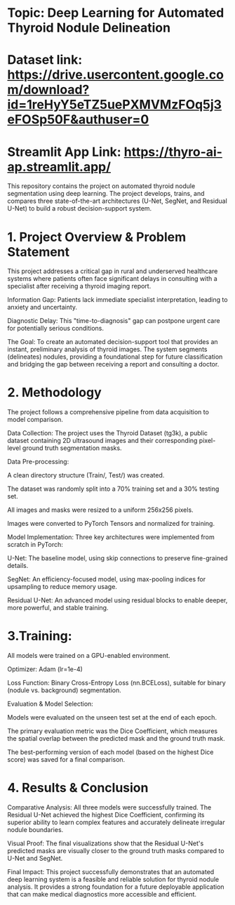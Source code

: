 # Topic: Deep Learning for Automated Thyroid Nodule Delineation
# Dataset link: https://drive.usercontent.google.com/download?id=1reHyY5eTZ5uePXMVMzFOq5j3eFOSp50F&authuser=0
# Streamlit App Link: https://thyro-ai-ap.streamlit.app/

This repository contains the project on automated thyroid nodule segmentation using deep learning. The project develops, trains, and compares three state-of-the-art architectures (U-Net, SegNet, and Residual U-Net) to build a robust decision-support system.

# 1. Project Overview & Problem Statement
This project addresses a critical gap in rural and underserved healthcare systems where patients often face significant delays in consulting with a specialist after receiving a thyroid imaging report.

Information Gap: Patients lack immediate specialist interpretation, leading to anxiety and uncertainty.

Diagnostic Delay: This "time-to-diagnosis" gap can postpone urgent care for potentially serious conditions.

The Goal: To create an automated decision-support tool that provides an instant, preliminary analysis of thyroid images. The system segments (delineates) nodules, providing a foundational step for future classification and bridging the gap between receiving a report and consulting a doctor.

# 2. Methodology
The project follows a comprehensive pipeline from data acquisition to model comparison.

Data Collection: The project uses the Thyroid Dataset (tg3k), a public dataset containing 2D ultrasound images and their corresponding pixel-level ground truth segmentation masks.

Data Pre-processing:

A clean directory structure (Train/, Test/) was created.

The dataset was randomly split into a 70% training set and a 30% testing set.

All images and masks were resized to a uniform 256x256 pixels.

Images were converted to PyTorch Tensors and normalized for training.

Model Implementation: Three key architectures were implemented from scratch in PyTorch:

U-Net: The baseline model, using skip connections to preserve fine-grained details.

SegNet: An efficiency-focused model, using max-pooling indices for upsampling to reduce memory usage.

Residual U-Net: An advanced model using residual blocks to enable deeper, more powerful, and stable training.

# 3.Training:

All models were trained on a GPU-enabled environment.

Optimizer: Adam (lr=1e-4)

Loss Function: Binary Cross-Entropy Loss (nn.BCELoss), suitable for binary (nodule vs. background) segmentation.

Evaluation & Model Selection:

Models were evaluated on the unseen test set at the end of each epoch.

The primary evaluation metric was the Dice Coefficient, which measures the spatial overlap between the predicted mask and the ground truth mask.

The best-performing version of each model (based on the highest Dice score) was saved for a final comparison.

# 4. Results & Conclusion
Comparative Analysis: All three models were successfully trained. The Residual U-Net achieved the highest Dice Coefficient, confirming its superior ability to learn complex features and accurately delineate irregular nodule boundaries.

Visual Proof: The final visualizations show that the Residual U-Net's predicted masks are visually closer to the ground truth masks compared to U-Net and SegNet.

Final Impact: This project successfully demonstrates that an automated deep learning system is a feasible and reliable solution for thyroid nodule analysis. It provides a strong foundation for a future deployable application that can make medical diagnostics more accessible and efficient.
